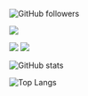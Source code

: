 ![GitHub followers](https://img.shields.io/github/followers/pierrickdelrieu?style=social)

[![](https://github.com/pierrickdelrieu/pierrickdelrieu/assets/58939886/e4a19494-8073-4678-9aae-9acfeb68a3aa)](https://www.pierrickdelrieu.com)

[![](https://img.shields.io/badge/LinkedIn-blue?logo=linkedin&link=https%3A%2F%2Flinkedin.com%2Fin%2Fpierrickdelrieu.com)](https://linkedin.com/in/pierrickdelrieu) [![](https://img.shields.io/badge/My%20Portfolio-gray?logo=vercel&link=https%3A%2F%2Flinkedin.com%2Fin%2Fpierrickdelrieu.com
)](https://www.pierrickdelrieu.com)


![GitHub stats](https://github-readme-stats.vercel.app/api?username=pierrickdelrieu&show_icons=true&theme=dark)

![Top Langs](https://github-readme-stats.vercel.app/api/top-langs/?username=pierrickdelrieu&layout=compact&theme=dark)



<!--

- 🔭 I’m currently working on ...
- 🌱 I’m currently learning ...
- 👯 I’m looking to collaborate on ...
- 🤔 I’m looking for help with ...
- 💬 Ask me about ...
- 📫 How to reach me: ...
- 😄 Pronouns: ...
- ⚡ Fun fact: ...
-->
